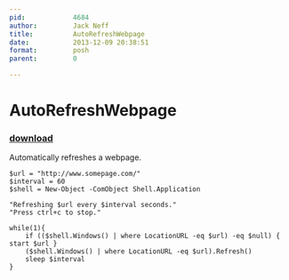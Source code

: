 ```yaml
---
pid:            4684
author:         Jack Neff
title:          AutoRefreshWebpage
date:           2013-12-09 20:38:51
format:         posh
parent:         0

---
```


# AutoRefreshWebpage

### [download](//scripts/4684.ps1)

Automatically refreshes a webpage.  

```posh
$url = "http://www.somepage.com/"
$interval = 60
$shell = New-Object -ComObject Shell.Application

"Refreshing $url every $interval seconds."
"Press ctrl+c to stop."

while(1){
    if (($shell.Windows() | where LocationURL -eq $url) -eq $null) { start $url }
    ($shell.Windows() | where LocationURL -eq $url).Refresh()
    sleep $interval
}
```
